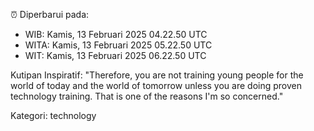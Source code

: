 ⏰ Diperbarui pada:
- WIB: Kamis, 13 Februari 2025 04.22.50 UTC
- WITA: Kamis, 13 Februari 2025 05.22.50 UTC
- WIT: Kamis, 13 Februari 2025 06.22.50 UTC

Kutipan Inspiratif:
"Therefore, you are not training young people for the world of today and the world of tomorrow unless you are doing proven technology training. That is one of the reasons I'm so concerned."


Kategori: technology

